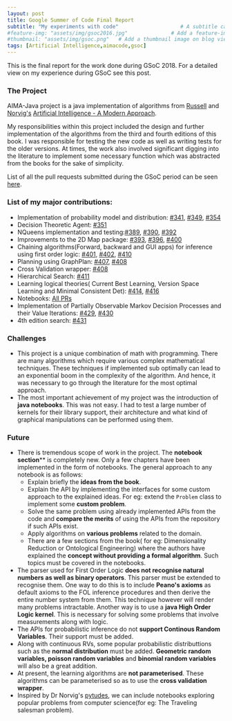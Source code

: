 ```yaml
---
layout: post
title: Google Summer of Code Final Report                                # Title of the page
subtitle: "My experiments with code"                    # A subtitle can be displayed below your title
#feature-img: "assets/img/gsoc2016.jpg"              # Add a feature-image to the post
#thumbnail: "assets/img/gsoc.png"   # Add a thumbnail image on blog view
tags: [Artificial Intelligence,aimacode,gsoc]
---
```


This is the final report for the work done during GSoC 2018. For a detailed view on my experience during GSoC see this post.

### The Project
AIMA-Java project is a java implementation of algorithms from [Russell](http://www.cs.berkeley.edu/~russell/) and [Norvig's](http://www.norvig.com/) [Artificial Intelligence - A Modern Approach](http://aima.cs.berkeley.edu/).

My responsibilities within this project included the design and further implementation of the algorithms from the third and fourth editions of this book. I was responsible for testing the new code as well as writing tests for the older versions. At times, the work also involved significant digging into the literature to implement some necessary function which was abstracted from the books for the sake of simplicity.

List of all the pull requests submitted during the GSoC period can be seen [here](https://github.com/aimacode/aima-java/pulls?utf8=%E2%9C%93&q=is%3Apr+author%3Asamagra14+).

### List of my major contributions:

* Implementation of probability model and distribution: [#341](https://github.com/aimacode/aima-java/pull/341), [#349](https://github.com/aimacode/aima-java/pull/349), [#354](https://github.com/aimacode/aima-java/pull/354)
* Decision Theoretic Agent: [#351](https://github.com/aimacode/aima-java/pull/351)
* NQueens implementation and testing:[#389](https://github.com/aimacode/aima-java/pull/389), [#390](https://github.com/aimacode/aima-java/pull/390), [#392](https://github.com/aimacode/aima-java/pull/392)
* Improvements to the 2D Map package: [#393](https://github.com/aimacode/aima-java/pull/393), [#396](https://github.com/aimacode/aima-java/pull/396), [#400](https://github.com/aimacode/aima-java/pull/400)
* Chaining algorithms(Forward, backward and GUI apps) for inference using first order logic: [#401](https://github.com/aimacode/aima-java/pull/401), [#402](https://github.com/aimacode/aima-java/pull/402), [#410](https://github.com/aimacode/aima-java/pull/410)
* Planning using GraphPlan: [#407](https://github.com/aimacode/aima-java/pull/407), [#408](https://github.com/aimacode/aima-java/pull/408)
* Cross Validation wrapper: [#408](https://github.com/aimacode/aima-java/pull/408)
* Hierarchical Search: [#411](https://github.com/aimacode/aima-java/pull/411)
* Learning logical theories( Current Best Learning, Version Space Learning and Minimal Consistent Det): [#414](https://github.com/aimacode/aima-java/pull/414), [#416](https://github.com/aimacode/aima-java/pull/416)
* Notebooks: [All PRs](https://github.com/aimacode/aima-java/pulls?q=is%3Apr+author%3Asamagra14+label%3Anotebooks)
* Implementation of Partially Observable Markov Decision Processes and their Value Iterations: [#429](https://github.com/aimacode/aima-java/pull/429), [#430](https://github.com/aimacode/aima-java/pull/430)
* 4th edition search: [#431](https://github.com/aimacode/aima-java/pull/431)

### Challenges
 * This project is a unique combination of math with programming. There are many algorithms which require various complex mathematical techniques. These techniques if implemented sub optimally can lead to an exponential boom in the complexity of the algorithm. And hence, it was necessary to go through the literature for the most optimal approach.
 * The most important achievement of my project was the introduction of **java notebooks**. This was not easy. I had to test a large number of kernels for their library support, their architecture and what kind of graphical manipulations can be performed using them.

### Future
* There is tremendous scope of work in the project. The **notebook section**** is completely new. Only a few chapters have been implemented in the form of notebooks. The general approach to any notebook is as follows:
  * Explain briefly the **ideas from the book**.
  * Explain the API by implementing the interfaces for some custom approach to the explained ideas. For eg: extend the `Problem` class to implement some **custom problem**.
  * Solve the same problem using already implemented APIs from the code and **compare the merits** of using the APIs from the repository if such APIs exist.
  * Apply algorithms on **various problems** related to the domain.
  * There are a few sections from the book( for eg: Dimensionality Reduction or Ontological Engineering) where the authors have explained the **concept without providing a formal algorithm**. Such topics must be covered in the notebooks.
* The parser used for First Order Logic **does not recognise natural numbers as well as binary operators**. This parser must be extended to recognise them. One way to do this is to include **Peano's axioms** as default axioms to the FOL inference procedures and then derive the entire number system from them. This technique however will render many problems intractable. Another way is to use a **java High Order Logic kernel**. This is necessary for solving some problems that involve measurements along with logic.
* The APIs for probabilistic inference do not **support Continous Random Variables**. Their support must be added.
* Along with continuous RVs, some popular probabilistic distributtions such as the **normal distribution** must be added. **Geometric random variables, poisson random variables** and **binomial random variables** will also be a great addition.
* At present, the learning algorithms are **not parameterised**. These algorithms can be parameterised so as to use the **cross validation wrapper**.
* Inspired by Dr Norvig's [pytudes](https://github.com/norvig/pytudes/), we can include notebooks exploring popular problems from computer science(for eg: The Traveling salesman problem).
